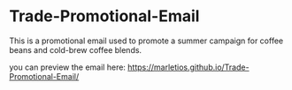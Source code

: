 # Trade-Promotional-Email
This is a promotional email used to promote a summer campaign for coffee beans and cold-brew coffee blends. 

you can preview the email here: 
https://marletios.github.io/Trade-Promotional-Email/
